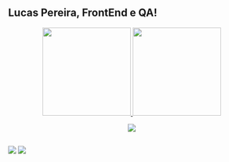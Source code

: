 ## Lucas Pereira, FrontEnd e QA!
<div align="center">
  <a href="https://github.com/devPereiraLucas">
  <img height="180em" src="https://github-readme-stats.vercel.app/api?username=devPereiraLucas&show_icons=true&theme=github_dark&include_all_commits=true&count_private=true"/>
  <img height="180em" src="https://github-readme-stats.vercel.app/api/top-langs/?username=devPereiraLucas&layout=compact&langs_count=7&theme=github_dark"/>
</div>
<p align="center">
  <a href="https://skillicons.dev">
    <img src="https://skillicons.dev/icons?i=html,css,js,react,vue,tailwind,cs,php" />
  </a>
</p>
  
  ##
 
<div> 
  <a href = "mailto:lucaspereira.desenvolvedor@gmail.com"><img src="https://img.shields.io/badge/-Gmail-%23333?style=for-the-badge&logo=gmail&logoColor=white" target="_blank"></a>
  <a href="https://www.linkedin.com/in/lspereira/" target="_blank"><img src="https://img.shields.io/badge/-LinkedIn-%230077B5?style=for-the-badge&logo=linkedin&logoColor=white" target="_blank"></a> 
</div>

